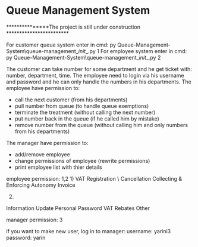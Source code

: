 # Queue Management System
***************The project is still under construction ************************

For customer queue system enter in cmd: py Queue-Management-System\queue-management\__init__.py 1
For employee system enter in cmd: py Queue-Management-System\queue-management\__init__.py 2

The customer can take number for some department and he get ticket with: number, department, time.
The employee need to login via his username and password and he can only handle the numbers in his departments.
The employee have permission to:
- call the next customer (from his departments)
- pull number from queue (to handle queue exemptions)
- terminate the treatment (without calling the next number)
- put number back in the queue (if he called him by mistake)
- remove number from the queue (without calling him and only numbers from his departments)

The manager have permission to:
- add/remove employee
- change permissions of employee (rewrite permissions)
- print employee list with thier details

employee permission: 1,2
1)
VAT Registration \ Cancellation
Collecting & Enforcing
Autonomy Invoice

2)
Information Update
Personal Password
VAT Rebates
Other

manager permission: 3

if you want to make new user, log in to manager:
username: yarinl3
password: yarin